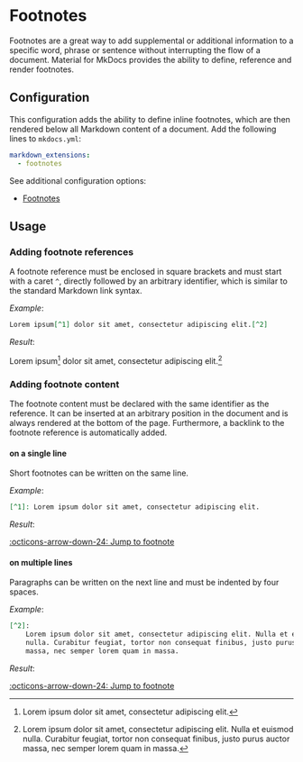 # Footnotes

Footnotes are a great way to add supplemental or additional information to a
specific word, phrase or sentence without interrupting the flow of a document.
Material for MkDocs provides the ability to define, reference and render
footnotes.

## Configuration

This configuration adds the ability to define inline footnotes, which are then
rendered below all Markdown content of a document. Add the following lines to
`mkdocs.yml`:

``` yaml
markdown_extensions:
  - footnotes
```

See additional configuration options:

- [Footnotes]

  [Footnotes]: ../setup/extensions/python-markdown.md#footnotes

## Usage

### Adding footnote references

A footnote reference must be enclosed in square brackets and must start with a
caret `^`, directly followed by an arbitrary identifier, which is similar to
the standard Markdown link syntax.

_Example_:

``` markdown
Lorem ipsum[^1] dolor sit amet, consectetur adipiscing elit.[^2]
```

_Result_:

Lorem ipsum[^1] dolor sit amet, consectetur adipiscing elit.[^2]

### Adding footnote content

The footnote content must be declared with the same identifier as the reference.
It can be inserted at an arbitrary position in the document and is always
rendered at the bottom of the page. Furthermore, a backlink to the footnote
reference is automatically added.

#### on a single line

Short footnotes can be written on the same line.

_Example_:

``` markdown
[^1]: Lorem ipsum dolor sit amet, consectetur adipiscing elit.
```

_Result_:

[:octicons-arrow-down-24: Jump to footnote](#fn:1)

  [^1]: Lorem ipsum dolor sit amet, consectetur adipiscing elit.

#### on multiple lines

Paragraphs can be written on the next line and must be indented by four spaces.

_Example_:

``` markdown
[^2]:
    Lorem ipsum dolor sit amet, consectetur adipiscing elit. Nulla et euismod
    nulla. Curabitur feugiat, tortor non consequat finibus, justo purus auctor
    massa, nec semper lorem quam in massa.
```

_Result_:

[^2]:
    Lorem ipsum dolor sit amet, consectetur adipiscing elit. Nulla et euismod
    nulla. Curabitur feugiat, tortor non consequat finibus, justo purus
    auctor massa, nec semper lorem quam in massa.

[:octicons-arrow-down-24: Jump to footnote](#fn:2)
